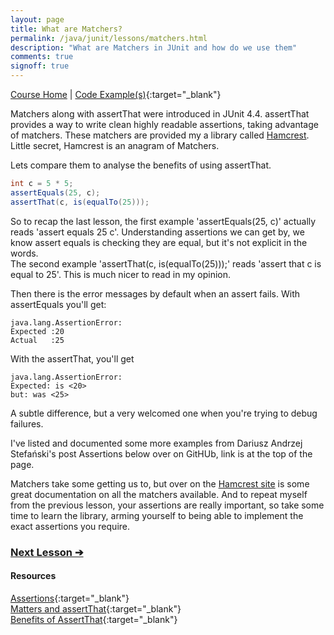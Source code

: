 ```yaml
---
layout: page
title: What are Matchers?
permalink: /java/junit/lessons/matchers.html
description: "What are Matchers in JUnit and how do we use them"
comments: true
signoff: true
---
```

[Course Home](../../course) \| [Code Example(s)](https://github.com/FriendlyTester/Free-Java-Basics-Course/blob/master/src/test/java/junitlessons/D_Matchers.java){:target="_blank"}

Matchers along with assertThat were introduced in JUnit 4.4. assertThat provides a way to write clean highly readable assertions, taking advantage of matchers. These matchers are provided my a library called [Hamcrest](http://hamcrest.org/JavaHamcrest/). Little secret, Hamcrest is an anagram of Matchers.

Lets compare them to analyse the benefits of using assertThat.

```java
int c = 5 * 5;
assertEquals(25, c);
assertThat(c, is(equalTo(25)));
```
So to recap the last lesson, the first example 'assertEquals(25, c)' actually reads 'assert equals <expected> 25 <actual> c'. Understanding assertions we can get by, we know assert equals is checking they are equal, but it's not explicit in the words.  
The second example 'assertThat(c, is(equalTo(25)));' reads 'assert that <actual> c is equal to <expected> 25'. This is much nicer to read in my opinion.

Then there is the error messages by default when an assert fails. With assertEquals you'll get:
```text
java.lang.AssertionError:
Expected :20
Actual   :25
```
With the assertThat, you'll get
```text
java.lang.AssertionError:
Expected: is <20>
but: was <25>
```
A subtle difference, but a very welcomed one when you're trying to debug failures.

I've listed and documented some more examples from Dariusz Andrzej Stefański's post Assertions below over on GitHUb, link is at the top of the page.

Matchers take some getting us to, but over on the [Hamcrest site](https://code.google.com/archive/p/hamcrest/wikis/Tutorial.wiki) is some great documentation on all the matchers available. And to repeat myself from the previous lesson, your assertions are really important, so take some time to learn the library, arming yourself to being able to implement the exact assertions you require.

### [Next Lesson &#10132;](../lessons/runningtests)

#### Resources
[Assertions](https://github.com/junit-team/junit4/wiki/Assertions){:target="_blank"}  
[Matters and assertThat](https://github.com/junit-team/junit4/wiki/Matchers-and-assertthat){:target="_blank"}  
[Benefits of AssertThat](https://objectpartners.com/2013/09/18/the-benefits-of-using-assertthat-over-other-assert-methods-in-unit-tests/){:target="_blank"}